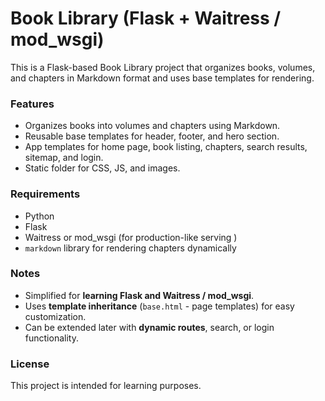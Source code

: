 # Book Library (Flask + Waitress / mod_wsgi)

This is a Flask-based Book Library project that organizes books, volumes, and chapters in Markdown format and uses base templates for rendering.

### Features

- Organizes books into volumes and chapters using Markdown.
- Reusable base templates for header, footer, and hero section.
- App templates for home page, book listing, chapters, search results, sitemap, and login.
- Static folder for CSS, JS, and images.

### Requirements

- Python
- Flask
- Waitress or mod_wsgi (for production-like serving )
- `markdown` library for rendering chapters dynamically

### Notes

- Simplified for **learning Flask and Waitress / mod_wsgi**.
- Uses **template inheritance** (`base.html` - page templates) for easy customization.
- Can be extended later with **dynamic routes**, search, or login functionality.

### License

This project is intended for learning purposes.
